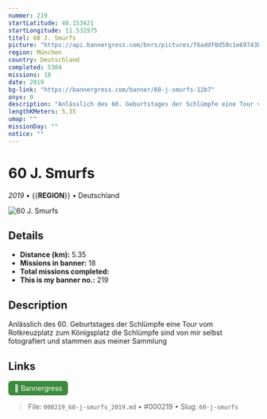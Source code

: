 ```yaml
---
nummer: 219
startLatitude: 48.153421
startLongitude: 11.532975
titel: 60 J. Smurfs
picture: "https://api.bannergress.com/bnrs/pictures/f6addf0d59c1e69743b77f146e0ec108"
region: München
country: Deutschland
completed: 5304
missions: 18
date: 2019
bg-link: "https://bannergress.com/banner/60-j-smurfs-12b7"
onyx: 0
description: "Anlässlich des 60. Geburtstages der Schlümpfe eine Tour vom Rotkreuzplatz zum Königsplatz\ndie Schlümpfe sind von mir selbst fotografiert und stammen aus meiner Sammlung"
lengthKMeters: 5,35
umap: ""
missionDay: ""
notice: ""
---
```

# 60 J. Smurfs

*2019* • {{__REGION__}} • Deutschland

![60 J. Smurfs](https://api.bannergress.com/bnrs/pictures/f6addf0d59c1e69743b77f146e0ec108)



## Details
- **Distance (km):** 5.35
- **Missions in banner:** 18
- **Total missions completed:** 
- **This is my banner no.:** 219



## Description
Anlässlich des 60. Geburtstages der Schlümpfe eine Tour vom Rotkreuzplatz zum Königsplatz
die Schlümpfe sind von mir selbst fotografiert und stammen aus meiner Sammlung



## Links
<a href="https://bannergress.com/banner/60-j-smurfs-12b7" target="_blank" style="display:inline-block;margin-right:8px;padding:6px 12px;background:#3c8b3c;color:#fff;text-decoration:none;border-radius:6px;">🔗 Bannergress</a>



> File: `000219_60-j-smurfs_2019.md` • #000219 • Slug: `60-j-smurfs`
